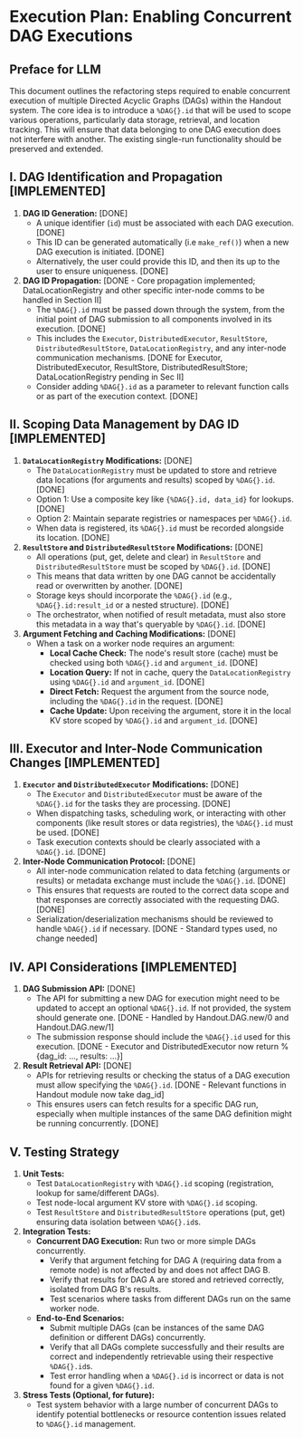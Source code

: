# Execution Plan: Enabling Concurrent DAG Executions

## Preface for LLM

This document outlines the refactoring steps required to enable concurrent execution of multiple Directed Acyclic Graphs (DAGs) within the Handout system. The core idea is to introduce a `%DAG{}.id` that will be used to scope various operations, particularly data storage, retrieval, and location tracking. This will ensure that data belonging to one DAG execution does not interfere with another. The existing single-run functionality should be preserved and extended.

## I. DAG Identification and Propagation [IMPLEMENTED]

1. **DAG ID Generation:** [DONE]
    * A unique identifier (`id`) must be associated with each DAG execution. [DONE]
    * This ID can be generated automatically (i.e `make_ref()`) when a new DAG execution is initiated. [DONE]
    * Alternatively, the user could provide this ID, and then its up to the user to ensure uniqueness. [DONE]
2. **DAG ID Propagation:** [DONE - Core propagation implemented; DataLocationRegistry and other specific inter-node comms to be handled in Section II]
    * The `%DAG{}.id` must be passed down through the system, from the initial point of DAG submission to all components involved in its execution. [DONE]
    * This includes the `Executor`, `DistributedExecutor`, `ResultStore`, `DistributedResultStore`, `DataLocationRegistry`, and any inter-node communication mechanisms. [DONE for Executor, DistributedExecutor, ResultStore, DistributedResultStore; DataLocationRegistry pending in Sec II]
    * Consider adding `%DAG{}.id` as a parameter to relevant function calls or as part of the execution context. [DONE]

## II. Scoping Data Management by DAG ID [IMPLEMENTED]

1. **`DataLocationRegistry` Modifications:** [DONE]
    * The `DataLocationRegistry` must be updated to store and retrieve data locations (for arguments and results) scoped by `%DAG{}.id`. [DONE]
    * Option 1: Use a composite key like `{%DAG{}.id, data_id}` for lookups. [DONE]
    * Option 2: Maintain separate registries or namespaces per `%DAG{}.id`.
    * When data is registered, its `%DAG{}.id` must be recorded alongside its location. [DONE]
2. **`ResultStore` and `DistributedResultStore` Modifications:** [DONE]
    * All operations (put, get, delete and clear) in `ResultStore` and `DistributedResultStore` must be scoped by `%DAG{}.id`. [DONE]
    * This means that data written by one DAG cannot be accidentally read or overwritten by another. [DONE]
    * Storage keys should incorporate the `%DAG{}.id` (e.g., `%DAG{}.id:result_id` or a nested structure). [DONE]
    * The orchestrator, when notified of result metadata, must also store this metadata in a way that's queryable by `%DAG{}.id`. [DONE]
3. **Argument Fetching and Caching Modifications:** [DONE]
    * When a task on a worker node requires an argument:
        * **Local Cache Check:** The node's result store (cache) must be checked using both `%DAG{}.id` and `argument_id`. [DONE]
        * **Location Query:** If not in cache, query the `DataLocationRegistry` using `%DAG{}.id` and `argument_id`. [DONE]
        * **Direct Fetch:** Request the argument from the source node, including the `%DAG{}.id` in the request. [DONE]
        * **Cache Update:** Upon receiving the argument, store it in the local KV store scoped by `%DAG{}.id` and `argument_id`. [DONE]

## III. Executor and Inter-Node Communication Changes [IMPLEMENTED]

1. **`Executor` and `DistributedExecutor` Modifications:** [DONE]
    * The `Executor` and `DistributedExecutor` must be aware of the `%DAG{}.id` for the tasks they are processing. [DONE]
    * When dispatching tasks, scheduling work, or interacting with other components (like result stores or data registries), the `%DAG{}.id` must be used. [DONE]
    * Task execution contexts should be clearly associated with a `%DAG{}.id`. [DONE]
2. **Inter-Node Communication Protocol:** [DONE]
    * All inter-node communication related to data fetching (arguments or results) or metadata exchange must include the `%DAG{}.id`. [DONE]
    * This ensures that requests are routed to the correct data scope and that responses are correctly associated with the requesting DAG. [DONE]
    * Serialization/deserialization mechanisms should be reviewed to handle `%DAG{}.id` if necessary. [DONE - Standard types used, no change needed]

## IV. API Considerations [IMPLEMENTED]

1. **DAG Submission API:** [DONE]
    * The API for submitting a new DAG for execution might need to be updated to accept an optional `%DAG{}.id`. If not provided, the system should generate one. [DONE - Handled by Handout.DAG.new/0 and Handout.DAG.new/1]
    * The submission response should include the `%DAG{}.id` used for this execution. [DONE - Executor and DistributedExecutor now return %{dag_id: ..., results: ...}]
2. **Result Retrieval API:** [DONE]
    * APIs for retrieving results or checking the status of a DAG execution must allow specifying the `%DAG{}.id`. [DONE - Relevant functions in Handout module now take dag_id]
    * This ensures users can fetch results for a specific DAG run, especially when multiple instances of the same DAG definition might be running concurrently. [DONE]

## V. Testing Strategy

1. **Unit Tests:**
    * Test `DataLocationRegistry` with `%DAG{}.id` scoping (registration, lookup for same/different DAGs).
    * Test node-local argument KV store with `%DAG{}.id` scoping.
    * Test `ResultStore` and `DistributedResultStore` operations (put, get) ensuring data isolation between `%DAG{}.id`s.
2. **Integration Tests:**
    * **Concurrent DAG Execution:** Run two or more simple DAGs concurrently.
        * Verify that argument fetching for DAG A (requiring data from a remote node) is not affected by and does not affect DAG B.
        * Verify that results for DAG A are stored and retrieved correctly, isolated from DAG B's results.
        * Test scenarios where tasks from different DAGs run on the same worker node.
    * **End-to-End Scenarios:**
        * Submit multiple DAGs (can be instances of the same DAG definition or different DAGs) concurrently.
        * Verify that all DAGs complete successfully and their results are correct and independently retrievable using their respective `%DAG{}.id`s.
        * Test error handling when a `%DAG{}.id` is incorrect or data is not found for a given `%DAG{}.id`.
3. **Stress Tests (Optional, for future):**
    * Test system behavior with a large number of concurrent DAGs to identify potential bottlenecks or resource contention issues related to `%DAG{}.id` management.
